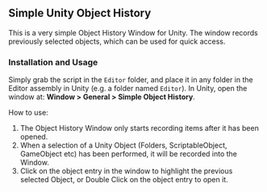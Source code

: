 ## Simple Unity Object History

This is a very simple Object History Window for Unity. The window records previously selected objects, which can be used for quick access.

### Installation and Usage

Simply grab the script in the `Editor` folder, and place it in any folder in the Editor assembly in Unity (e.g. a folder named `Editor`).
In Unity, open the window at: **Window > General > Simple Object History**.

How to use:
1. The Object History Window only starts recording items after it has been opened.
2. When a selection of a Unity Object (Folders, ScriptableObject, GameObject etc) has been performed, it will be recorded into the Window.
3. Click on the object entry in the window to highlight the previous selected Object, or Double Click on the object entry to open it.